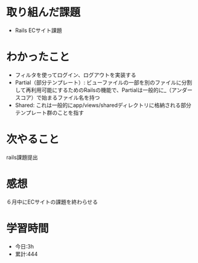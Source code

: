 # 取り組んだ課題
  - Rails ECサイト課題
# わかったこと
  * フィルタを使ってログイン、ログアウトを実装する
  * Partial（部分テンプレート）: ビューファイルの一部を別のファイルに分割して再利用可能にするためのRailsの機能で、Partialは一般的に_（アンダースコア）で始まるファイル名を持つ
  * Shared: これは一般的にapp/views/sharedディレクトリに格納される部分テンプレート群のことを指す



 
# 次やること
rails課題提出
# 感想
６月中にECサイトの課題を終わらせる
# 学習時間
- 今日:3h 
- 累計:444